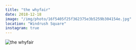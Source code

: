 ```yaml
---
title: "the whyfair"
date: 2018-12-18
image: "/img/photo/16f5405f25f362375e3b5259b304154e.jpg"
location: "Windrush Square"
instagram: true
---
```


![the whyfair](/img/photo/16f5405f25f362375e3b5259b304154e.jpg)
